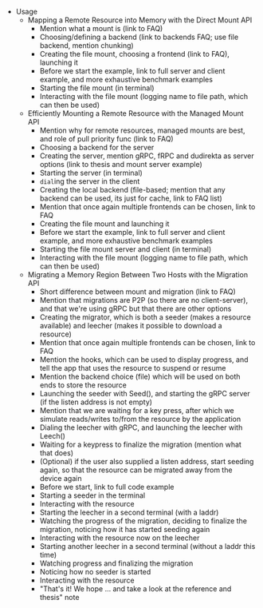 - Usage
  - Mapping a Remote Resource into Memory with the Direct Mount API
    - Mention what a mount is (link to FAQ)
    - Choosing/defining a backend (link to backends FAQ; use file backend, mention chunking)
    - Creating the file mount, choosing a frontend (link to FAQ), launching it
    - Before we start the example, link to full server and client example, and more exhaustive benchmark examples
    - Starting the file mount (in terminal)
    - Interacting with the file mount (logging name to file path, which can then be used)
  - Efficiently Mounting a Remote Resource with the Managed Mount API
    - Mention why for remote resources, managed mounts are best, and role of pull priority func (link to FAQ)
    - Choosing a backend for the server
    - Creating the server, mention gRPC, fRPC and dudirekta as server options (link to thesis and mount server example)
    - Starting the server (in terminal)
    - `dial`ing the server in the client
    - Creating the local backend (file-based; mention that any backend can be used, its just for cache, link to FAQ list)
    - Mention that once again multiple frontends can be chosen, link to FAQ
    - Creating the file mount and launching it
    - Before we start the example, link to full server and client example, and more exhaustive benchmark examples
    - Starting the file mount server and client (in terminal)
    - Interacting with the file mount (logging name to file path, which can then be used)
  - Migrating a Memory Region Between Two Hosts with the Migration API
    - Short difference between mount and migration (link to FAQ)
    - Mention that migrations are P2P (so there are no client-server), and that we're using gRPC but that there are other options
    - Creating the migrator, which is both a seeder (makes a resource available) and leecher (makes it possible to download a resource)
    - Mention that once again multiple frontends can be chosen, link to FAQ
    - Mention the hooks, which can be used to display progress, and tell the app that uses the resource to suspend or resume
    - Mention the backend choice (file) which will be used on both ends to store the resource
    - Launching the seeder with Seed(), and starting the gRPC server (if the listen address is not empty)
    - Mention that we are waiting for a key press, after which we simulate reads/writes to/from the resource by the application
    - Dialing the leecher with gRPC, and launching the leecher with Leech()
    - Waiting for a keypress to finalize the migration (mention what that does)
    - (Optional) if the user also supplied a listen address, start seeding again, so that the resource can be migrated away from the device again
    - Before we start, link to full code example
    - Starting a seeder in the terminal
    - Interacting with the resource
    - Starting the leecher in a second terminal (with a laddr)
    - Watching the progress of the migration, deciding to finalize the migration, noticing how it has started seeding again
    - Interacting with the resource now on the leecher
    - Starting another leecher in a second terminal (without a laddr this time)
    - Watching progress and finalizing the migration
    - Noticing how no seeder is started
    - Interacting with the resource
    - "That's it! We hope ... and take a look at the reference and thesis" note

